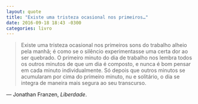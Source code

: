 ```yaml
---
layout: quote
title: "Existe uma tristeza ocasional nos primeiros…"
date: 2016-09-18 18:43 -0300
categories: livro
---
```

>Existe uma tristeza ocasional nos primeiros sons do trabalho alheio pela manhã; é como se o silêncio experimentasse uma certa dor ao ser quebrado. O primeiro minuto do dia de trabalho nos lembra todos os outros minutos de que um dia é composto, e nunca é bom pensar em cada minuto individualmente. Só depois que outros minutos se acumularam por cima do primeiro minuto, nu e solitário, o dia se integra de maneira mais segura ao seu transcurso.

— Jonathan Franzen, _Liberdade_.
